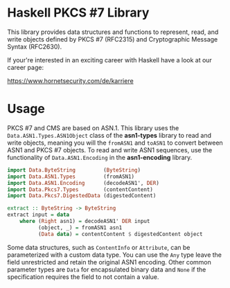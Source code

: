 # Haskell PKCS #7 Library

This library provides data structures and functions to represent,
read, and write objects defined by PKCS #7 (RFC2315) and Cryptographic
Message Syntax (RFC2630).

If your're interested in an exciting career with Haskell have a look at our career page:

https://www.hornetsecurity.com/de/karriere


# Usage

PKCS #7 and CMS are based on ASN.1.  This library uses the
`Data.ASN1.Types.ASN1Object` class of the **asn1-types** library to
read and write objects, meaning you will the `fromASN1` and `toASN1`
to convert between ASN1 and PKCS #7 objects.  To read and write ASN1
sequences, use the functionality of `Data.ASN1.Encoding` in the
**asn1-encoding** library.

```haskell
import Data.ByteString         (ByteString)
import Data.ASN1.Types         (fromASN1)
import Data.ASN1.Encoding      (decodeASN1', DER)
import Data.Pkcs7.Types        (contentContent)
import Data.Pkcs7.DigestedData (digestedContent)

extract :: ByteString -> ByteString
extract input = data
    where (Right asn1) = decodeASN1' DER input
          (object, _) = fromASN1 asn1
          (Data data) = contentContent $ digestedContent object
```

Some data structures, such as `ContentInfo` or `Attribute`, can be
parameterized with a custom data type.  You can use the `Any` type
leave the field unrestricted and retain the original ASN1 encoding.
Other common parameter types are `Data` for encapsulated binary data
and `None` if the specification requires the field to not contain a
value.
